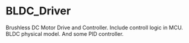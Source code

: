 # BLDC_Driver
Brushless DC Motor Drive and Controller.
Include controll logic in MCU. BLDC physical model. And some PID controller.
